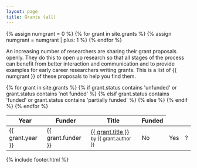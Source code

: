 ```yaml
---
layout: page
title: Grants (all)
---
```


{% assign numgrant = 0 %}
{% for grant in site.grants %}
  {% assign numgrant = numgrant | plus: 1 %}
{% endfor %}

An increasing number of researchers are sharing their grant proposals
openly. They do this to open up research so that all stages of the process can benefit from better interaction and communication and to provide examples for early career researchers writing grants. This is a list of {{ numgrant }} of these proposals to help you find them.


<table id='main_table'>
  <thead>
  <tr>
    <th>Year</th>
    <th>Funder</th>
    <th>Title</th>
    <th>Funded</th>
  </tr>
  </thead>

  <tbody>
{% for grant in site.grants %}
  <tr>
    <td>{{ grant.year }}</td>
	<td>{{ grant.funder }}</td>
	<td><a href="{{ grant.url }}">{{ grant.title }}</a> <small> by {{ grant.author }}</small></td>
	{% if grant.status contains 'unfunded' or grant.status contains 'not funded' %}
	  <td>No</td>
	{% elsif grant.status contains 'funded' or grant.status contains 'partially funded' %}
	  <td>Yes</td>
	{% else %}
	  <td>?</td>
	{% endif %}
  </tr>
{% endfor %}
  </tbody>
</table>

{% include footer.html %}
